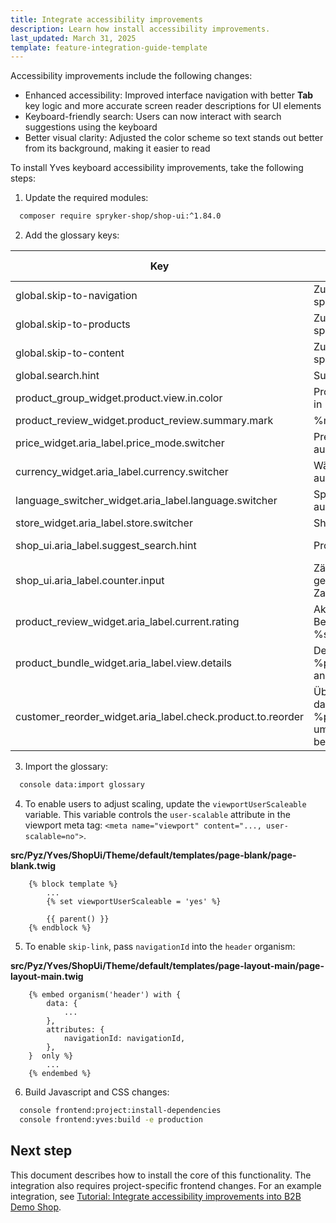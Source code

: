 ```yaml
---
title: Integrate accessibility improvements
description: Learn how install accessibility improvements.
last_updated: March 31, 2025
template: feature-integration-guide-template
---
```


Accessibility improvements include the following changes:

- Enhanced accessibility: Improved interface navigation with better **Tab** key logic and more accurate screen reader descriptions for UI elements
- Keyboard-friendly search: Users can now interact with search suggestions using the keyboard
- Better visual clarity: Adjusted the color scheme so text stands out better from its background, making it easier to read

To install Yves keyboard accessibility improvements, take the following steps:

1. Update the required modules:
```bash
  composer require spryker-shop/shop-ui:^1.84.0
```

2. Add the glossary keys:

| Key                                         | Translation (de_DE)                                | Translation (en_US)                                |
|---------------------------------------------|---------------------------------------------------|---------------------------------------------------|
| global.skip-to-navigation                   | Zur Navigation springen                           | Skip to navigation                                |
| global.skip-to-products                     | Zu den Produkten springen                         | Skip to products                                  |
| global.skip-to-content                      | Zum Inhalt springen                               | Skip to content                                   |
| global.search.hint                          | Suchhinweis                                       | Search hint                                       |
| product_group_widget.product.view.in.color  | Produkt ansehen in %color%                        | View product in %color%                           |
| product_review_widget.product_review.summary.mark | %mark% Sterne                                 | %mark% stars                                      |
| price_widget.aria_label.price_mode.switcher | Preismodus auswählen                              | Select price mode                                 |
| currency_widget.aria_label.currency.switcher | Währung auswählen                                 | Select currency                                   |
| language_switcher_widget.aria_label.language.switcher | Sprache auswählen                           | Select language                                   |
| store_widget.aria_label.store.switcher      | Shop auswählen                                    | Select store                                      |
| shop_ui.aria_label.suggest_search.hint      | Produkte suchen                                   | Search for products                               |
| shop_ui.aria_label.counter.input            | Zähler Eingabe, geben Sie eine Zahl ein           | Counter input, enter a number                     |
| product_review_widget.aria_label.current.rating | Aktuelle Bewertung ist %s%                    | Current rating is %s%                             |
| product_bundle_widget.aria_label.view.details | Details für %productName% anzeigen             | View details for %productName%                    |
| customer_reorder_widget.aria_label.check.product.to.reorder | Überprüfen Sie das Produkt %productName%, um es erneut zu bestellen | Check the product %productName% to reorder |


3. Import the glossary:
```bash
  console data:import glossary
```

4. To enable users to adjust scaling, update the `viewportUserScaleable` variable. This variable controls the `user-scalable` attribute in the viewport meta tag: `<meta name="viewport" content="..., user-scalable=no">`.

**src/Pyz/Yves/ShopUi/Theme/default/templates/page-blank/page-blank.twig**
<!-- {% raw %} -->
```twig
    {% block template %}
        ...
        {% set viewportUserScaleable = 'yes' %}

        {{ parent() }}
    {% endblock %}
 ```
<!-- {% endraw %} -->

5. To enable `skip-link`, pass `navigationId` into the `header` organism:
 
**src/Pyz/Yves/ShopUi/Theme/default/templates/page-layout-main/page-layout-main.twig**
<!-- {% raw %} -->
```twig
    {% embed organism('header') with {
        data: {
            ...
        },
        attributes: {
            navigationId: navigationId,
        },
    }  only %}
        ...
    {% endembed %}
```
<!-- {% endraw %} -->

6. Build Javascript and CSS changes:

```bash
  console frontend:project:install-dependencies
  console frontend:yves:build -e production
```

## Next step

This document describes how to install the core of this functionality. The integration also requires project-specific frontend changes. For an example integration, see [Tutorial: Integrate accessibility improvements into B2B Demo Shop](/docs/dg/dev/integrate-and-configure/tutorial-integrate-accessiblity-improvements-into-b2b-demoshop.html).